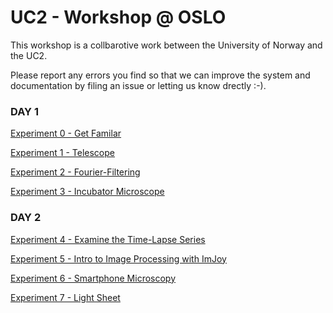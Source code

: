 
# UC2 - Workshop @ OSLO 

This workshop is a collbarotive work between the University of Norway and the UC2. 

Please report any errors you find so that we can improve the system and documentation by filing an issue or letting us know drectly :-). 

### DAY 1

[Experiment 0 - Get Familar](./Experiment_0.md)

[Experiment 1 - Telescope](./Experiment_1.md)

[Experiment 2 - Fourier-Filtering](./Experiment_2.md)

[Experiment 3 - Incubator Microscope](./Experiment_3.md)


### DAY 2

[Experiment 4 - Examine the Time-Lapse Series](./Experiment_4.md)

[Experiment 5 - Intro to Image Processing with ImJoy](./Experiment_5.md)

[Experiment 6 - Smartphone Microscopy](./Experiment_5.md)

[Experiment 7 - Light Sheet](./Experiment_5.md)

